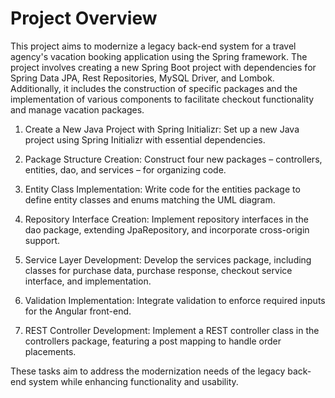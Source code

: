 # Project Overview
This  project aims to modernize a legacy back-end system for a travel agency's vacation booking application using the Spring framework. The project involves creating a new Spring Boot project with dependencies for Spring Data JPA, Rest Repositories, MySQL Driver, and Lombok. Additionally, it includes the construction of specific packages and the implementation of various components to facilitate checkout functionality and manage vacation packages.




1. Create a New Java Project with Spring Initializr: Set up a new Java project using Spring Initializr with essential dependencies.

2. Package Structure Creation: Construct four new packages – controllers, entities, dao, and services – for organizing code.

3. Entity Class Implementation: Write code for the entities package to define entity classes and enums matching the UML diagram.

4. Repository Interface Creation: Implement repository interfaces in the dao package, extending JpaRepository, and incorporate cross-origin support.

5. Service Layer Development: Develop the services package, including classes for purchase data, purchase response, checkout service interface, and implementation.

6. Validation Implementation: Integrate validation to enforce required inputs for the Angular front-end.

7. REST Controller Development: Implement a REST controller class in the controllers package, featuring a post mapping to handle order placements.

These tasks aim to address the modernization needs of the legacy back-end system while enhancing functionality and usability. 
